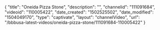 {
    "title": "Oneida Pizza Stone",
    "description": "",
    "channelid": "111091684",
    "videoid": "110005422",
    "date_created": "1502525502",
    "date_modified": "1504049170",
    "type": "captivate",
    "layout": "channelVideo",
    "url": "\/bbbusa-latest-videos\/oneida-pizza-stone\/111091684-110005422"
}